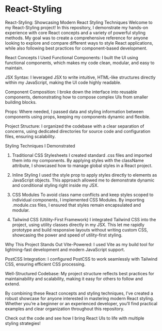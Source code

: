 # React-Styling
React-Styling: Showcasing Modern React Styling Techniques
Welcome to my React-Styling project! In this repository, I demonstrate my hands-on experience with core React concepts and a variety of powerful styling methods. My goal was to create a comprehensive reference for anyone looking to explore and compare different ways to style React applications, while also following best practices for component-based development.

React Concepts I Used
Functional Components:
I built the UI using functional components, which makes my code clean, modular, and easy to maintain.

JSX Syntax:
I leveraged JSX to write intuitive, HTML-like structures directly within my JavaScript, making the UI code highly readable.

Component Composition:
I broke down the interface into reusable components, demonstrating how to compose complex UIs from smaller building blocks.

Props:
Where needed, I passed data and styling information between components using props, keeping my components dynamic and flexible.

Project Structure:
I organized the codebase with a clear separation of concerns, using dedicated directories for source code and configuration files, ensuring scalability.

Styling Techniques I Demonstrated
1. Traditional CSS Stylesheets
I created standard .css files and imported them into my components. By applying styles with the className attribute, I showcased how to manage global styles in a React project.

2. Inline Styling
I used the style prop to apply styles directly to elements as JavaScript objects. This approach allowed me to demonstrate dynamic and conditional styling right inside my JSX.

3. CSS Modules
To avoid class name conflicts and keep styles scoped to individual components, I implemented CSS Modules. By importing .module.css files, I ensured that styles remain encapsulated and modular.

4. Tailwind CSS (Utility-First Framework)
I integrated Tailwind CSS into the project, using utility classes directly in my JSX. This let me rapidly prototype and build responsive layouts without writing custom CSS, showcasing the power and speed of utility-first styling.

Why This Project Stands Out
Vite-Powered:
I used Vite as my build tool for lightning-fast development and modern JavaScript support.

PostCSS Integration:
I configured PostCSS to work seamlessly with Tailwind CSS, ensuring efficient CSS processing.

Well-Structured Codebase:
My project structure reflects best practices for maintainability and scalability, making it easy for others to follow and extend.

By combining these React concepts and styling techniques, I’ve created a robust showcase for anyone interested in mastering modern React styling. Whether you’re a beginner or an experienced developer, you’ll find practical examples and clear organization throughout this repository.

Check out the code and see how I bring React UIs to life with multiple styling strategies!
